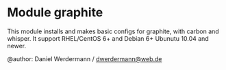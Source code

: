 # Module graphite

This module installs and makes basic configs for graphite, with carbon and whisper.
It support RHEL/CentOS 6+ and Debian 6+ Ubunutu 10.04 and newer.

@author: Daniel Werdermann / dwerdermann@web.de
